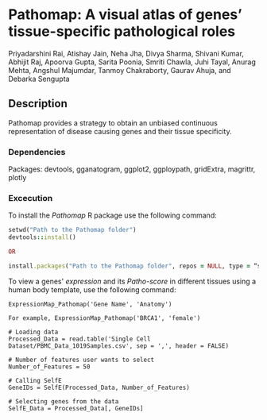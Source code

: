 # Pathomap: A visual atlas of genes’ tissue-specific pathological roles

Priyadarshini Rai, Atishay Jain, Neha Jha, Divya Sharma, Shivani Kumar, Abhijit Raj, Apoorva Gupta, Sarita Poonia, Smriti Chawla, Juhi Tayal, Anurag Mehta, Angshul Majumdar, Tanmoy Chakraborty, Gaurav Ahuja, and Debarka Sengupta

## Description

Pathomap provides a strategy to obtain an unbiased continuous representation of disease causing genes and their tissue specificity.

### Dependencies

Packages: devtools, gganatogram, ggplot2, ggploypath, gridExtra, magrittr, plotly

### Excecution

To install the *Pathomap* R package use the following command:

```ruby
setwd("Path to the Pathomap folder")
devtools::install()

OR

install.packages("Path to the Pathomap folder", repos = NULL, type = “source”)
```

To view a genes' *expression* and its *Patho-score* in different tissues using a human body template, use the following command:

```
ExpressionMap_Pathomap('Gene Name', 'Anatomy')

For example, ExpressionMap_Pathomap('BRCA1', 'female')
```

```
# Loading data
Processed_Data = read.table('Single Cell Dataset/PBMC_Data_1019Samples.csv', sep = ',', header = FALSE)
```

```
# Number of features user wants to select
Number_of_Features = 50
```

```
# Calling SelfE
GeneIDs = SelfE(Processed_Data, Number_of_Features)
```

```
# Selecting genes from the data
SelfE_Data = Processed_Data[, GeneIDs]
```
